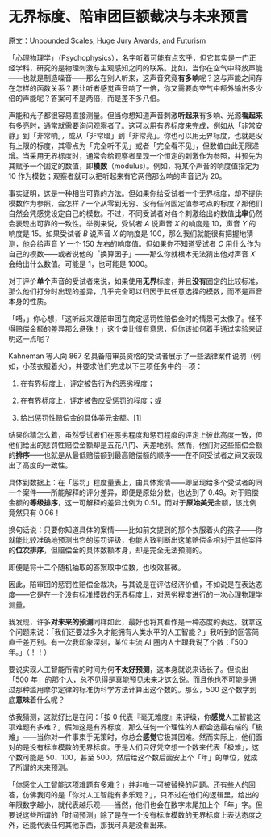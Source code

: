 # 无界标度、陪审团巨额裁决与未来预言

原文：[Unbounded Scales, Huge Jury Awards, and Futurism](https://www.readthesequences.com/Unbounded-Scales-Huge-Jury-Awards-And-Futurism)

「心理物理学」（Psychophysics），名字听着可能有点玄乎，但它其实是一门正经学科，研究的是物理刺激与主观感知之间的联系。比如，当你在空气中释放声能——也就是制造噪音——那么在别人听来，这声音究竟**有多响**呢？这与声能之间存在怎样的函数关系？要让听者感觉声音响了一倍，你又需要向空气中额外输出多少倍的声能呢？答案可不是两倍，而是差不多八倍。

声能和光子都很容易直接测量。但当你想知道声音刺激**听起来**有多响、光源**看起来**有多亮时，通常就需要询问观察者了。这可以用有界标度来完成，例如从「非常安静」到「非常响」，或从「非常暗」到「非常亮」。你也可以用无界标度，也就是没有上限的标度，其零点为「完全听不见」或者「完全看不见」，但数值由此无限递增。当采用无界标度时，通常会给观察者呈现一个恒定的刺激作为参照，并预先为其赋予一个固定的数值，即**模数**（modulus）。例如，将某个声音的响度值指定为 10 作为模数；观察者就可以把听起来有它两倍那么响的声音记为 20。

事实证明，这是一种相当可靠的方法。但如果你给受试者一个无界标度，却不提供模数作为参照，会怎样？一个从零到无穷、没有任何固定值参考点的标度？那他们自然会凭感觉设定自己的模数。不过，不同受试者对各个刺激给出的数值**比率**仍然会表现出可靠的一致性。举例来说，受试者 *A* 说声音 *X* 的响度是 10，声音 *Y* 的响度是 15。如果受试者 *B* 说声音 *X* 的响度是 100，那么我们就能很有把握地猜测，他会给声音 *Y* 一个 150 左右的响度值。但如果你不知道受试者 *C* 用什么作为自己的模数——或者说他的「换算因子」——那么你就根本无法猜出他对声音 *X* 会给出什么数值。可能是 1，也可能是 1000。

对于评价**单个**声音的受试者来说，如果使用**无界**标度，并且**没有**固定的比较标准，那么他们打分时出现的差异，几乎完全可以归因于其任意选择的模数，而不是声音本身的性质。

「唔，」你心想，「这听起来跟陪审团在商定惩罚性赔偿金时的情景可太像了。怪不得赔偿金额的差异那么悬殊！」这个类比很有意思，但你该如何着手通过实验来证明这一点呢？

Kahneman 等人向 867 名具备陪审员资格的受试者展示了一些法律案件说明（例如，小孩衣服着火），并要求他们完成以下三项任务中的一项：

1. 在有界标度上，评定被告行为的恶劣程度；

2. 在有界标度上，评定被告应受惩罚的程度；或

3. 给出惩罚性赔偿金的具体美元金额。[1]

结果你猜怎么着，虽然受试者们在恶劣程度和惩罚程度的评定上彼此高度一致，但他们给出的惩罚性赔偿金额却是五花八门、天差地别。然而，他们对这些赔偿金额的**排序**——也就是从最低赔偿额到最高赔偿额的顺序——在不同受试者之间又表现出了高度的一致性。

具体到数据上：在「惩罚」程度量表上，由具体案情——即呈现给多个受试者的同一个案件——所能解释的评分差异，即便是原始分数，也达到了 0.49。对于赔偿金额的**等级排序**，这一可解释的差异比例为 0.51。而对于**原始美元**金额，该比例竟然只有 0.06！

换句话说：只要你知道具体的案情——比如前文提到的那个衣服着火的孩子——你就能比较准确地预测出它的惩罚评级，也能大致判断出这笔赔偿金相对于其他案件的**位次排序**，但赔偿金的具体数额本身，却是完全无法预测的。

即便是将十二个随机抽取的答案取中位数，也收效甚微。

因此，陪审团的惩罚性赔偿金裁决，与其说是在评估经济价值，不如说是在表达态度——它是在一个没有标准模数的无界标度上，对恶劣程度进行的一次心理物理学测量。

我发现，许多**对未来的预测**同样如此，最好也将其看作是一种态度的表达。就拿这个问题来说：「我们还要过多久才能拥有人类水平的人工智能？」我听到的回答简直千差万别。有一次我印象深刻，某位主流 AI 圈内人士跟我说了个数：「500 年。」（！！）

要说实现人工智能所需的时间为何**不太好预测**，这本身就说来话长了。但说出「500 年」的那个人，总不见得是真能预见未来才这么说。而且他也不可能是通过那种滥用摩尔定律的标准伪科学方法计算出这个数的。那么，500 这个数字到底**意味**着什么呢？

依我猜测，这就好比是在问：「按 0 代表『毫无难度』来评级，你**感觉**人工智能这项难题有多难？」假如这是有界标度，那么任何一个理性的人都会选最右端的「极难」——当你对一件事束手无策时，你总会**感觉**它极其困难。然而实际上，他们面对的是没有标准模数的无界标度。于是人们只好凭空想一个数来代表「极难」，这个数可能是 50、100，甚至 500。然后给这个数后面安上个「年」的单位，就成了所谓的未来预测。

「你感觉人工智能这项难题有多难？」并非唯一可被替换的问题。还有些人的回答，仿佛我问的是「你对人工智能有多乐观？」，只不过在他们的逻辑里，给出的年限数字越小，就代表越乐观——当然，他们也会在数字末尾加上个「年」字。但要说这些所谓的「时间预测」除了是在一个没有标准模数的无界标度上表达态度之外，还能代表任何其他东西，那我可真是没看出来。